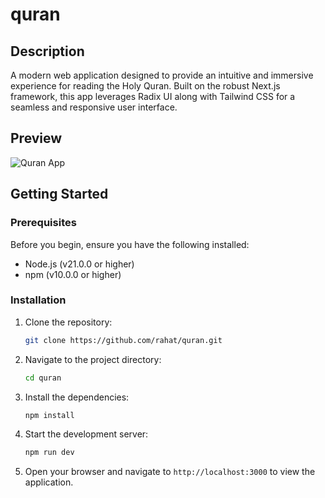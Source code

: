 # quran

## Description

A modern web application designed to provide an intuitive and immersive experience for reading the Holy Quran. Built on the robust Next.js framework, this app leverages Radix UI along with Tailwind CSS for a seamless and responsive user interface.

## Preview

![Quran App](https://github.com/rahat/quran/assets/4211136/afab2585-8987-463b-ba59-f6fc06cd7ce3)

## Getting Started

### Prerequisites

Before you begin, ensure you have the following installed:

- Node.js (v21.0.0 or higher)
- npm (v10.0.0 or higher)

### Installation

1. Clone the repository:
   ```sh
   git clone https://github.com/rahat/quran.git
   ```
2. Navigate to the project directory:
   ```sh
   cd quran
   ```
3. Install the dependencies:
   ```sh
   npm install
   ```
4. Start the development server:
   ```sh
   npm run dev
   ```
5. Open your browser and navigate to `http://localhost:3000` to view the application.

